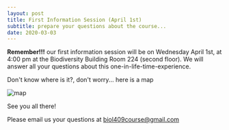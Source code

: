 ```yaml
---
layout: post
title: First Information Session (April 1st)
subtitle: prepare your questions about the course...
date: 2020-03-03
---
```


**Remember!!!** 
our first information session will be on Wednesday April 1st, at 4:00 pm at the Biodiversity Building Room 224 (second floor).
We will answer all your questions about this one-in-life-time-experience. 

Don't know where is it?, don't worry... here is a map 

![map](http://www.biodiversity.ubc.ca/museum/images/contactmap.jpg)

See you all there!

Please email us your questions at biol409course@gmail.com



